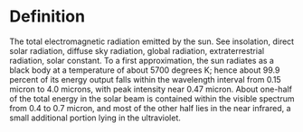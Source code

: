 # Definition

The total electromagnetic radiation emitted by the sun. See insolation,
direct solar radiation, diffuse sky radiation, global radiation,
extraterrestrial radiation, solar constant. To a first approximation,
the sun radiates as a black body at a temperature of about 5700 degrees
K; hence about 99.9 percent of its energy output falls within the
wavelength interval from 0.15 micron to 4.0 microns, with peak intensity
near 0.47 micron. About one-half of the total energy in the solar beam
is contained within the visible spectrum from 0.4 to 0.7 micron, and
most of the other half lies in the near infrared, a small additional
portion lying in the ultraviolet.
